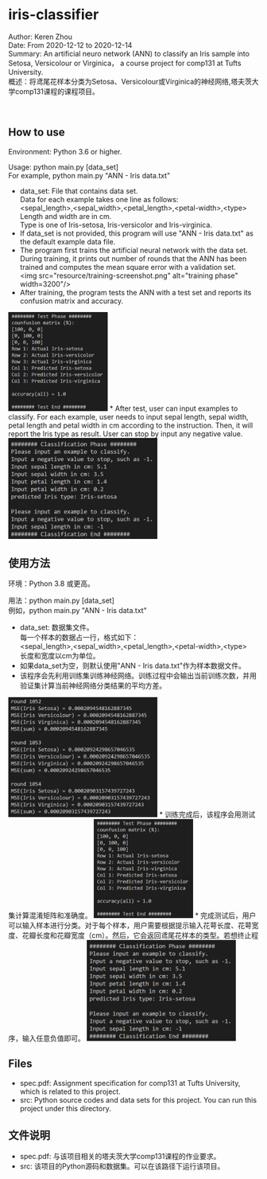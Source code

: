 # iris-classifier
Author: Keren Zhou  
Date: From 2020-12-12 to 2020-12-14  
Summary: An artificial neuro network (ANN) to classify an Iris sample into Setosa, Versicolour or Virginica， a course project for comp131 at Tufts University.  
概述：将鸢尾花样本分类为Setosa、Versicolour或Virginica的神经网络,塔夫茨大学comp131课程的课程项目。  

<br>

## How to use
Environment: Python 3.6 or higher.  

Usage: python main.py [data_set]  
For example, python main.py "ANN - Iris data.txt"  

* data_set: File that contains data set.  
    Data for each example takes one line as follows:  
    &lt;sepal_length&gt;,&lt;sepal_width&gt;,&lt;petal_length&gt;,&lt;petal-width&gt;,&lt;type&gt;  
    Length and width are in cm.   
    Type is one of Iris-setosa, Iris-versicolor and Iris-virginica.  
* If data_set is not provided, this program will use "ANN - Iris data.txt" as the default example data file.
* The program first trains the artificial neural network with the data set. During training, it prints out number of rounds that the ANN has been trained and computes the mean square error with a validation set.  
<img src="resource/training-screenshot.png" alt="training phase" width=3200"/>  
* After training, the program tests the ANN with a test set and reports its confusion matrix and accuracy.  
<img src="resource/testing-screenshot.png" alt="testing phase" width="200"/>  
* After test, user can input examples to classify. For each example, user needs to input sepal length, sepal width, petal length and petal width in cm according to the instruction. Then, it will report the Iris type as result. User can stop by input any negative value.  
<img src="resource/classifying-screenshot.png" alt="training phase" width="300"/>  


## 使用方法
环境：Python 3.8 或更高。  

用法：python main.py [data_set]  
例如，python main.py "ANN - Iris data.txt"  

* data_set: 数据集文件。  
每一个样本的数据占一行，格式如下：  
&lt;sepal_length&gt;,&lt;sepal_width&gt;,&lt;petal_length&gt;,&lt;petal-width&gt;,&lt;type&gt;  
长度和宽度以cm为单位。
* 如果data_set为空，则默认使用"ANN - Iris data.txt"作为样本数据文件。
* 该程序会先利用训练集训练神经网络。训练过程中会输出当前训练次数，并用验证集计算当前神经网络分类结果的平均方差。  
<img src="resource/training-screenshot.png" alt="training phase" width="300"/>  
* 训练完成后，该程序会用测试集计算混淆矩阵和准确度。  
<img src="resource/testing-screenshot.png" alt="testing phase" width="200"/>  
* 完成测试后，用户可以输入样本进行分类。对于每个样本，用户需要根据提示输入花萼长度、花萼宽度、花瓣长度和花瓣宽度（cm）。然后，它会返回鸢尾花样本的类型。若想终止程序，输入任意负值即可。  
<img src="resource/classifying-screenshot.png" alt="training phase" width="300"/>  

<br>

## Files
* spec.pdf: Assignment specification for comp131 at Tufts University, which is related to this project.
* src: Python source codes and data sets for this project. You can run this project under this directory.

## 文件说明
* spec.pdf: 与该项目相关的塔夫茨大学comp131课程的作业要求。
* src: 该项目的Python源码和数据集。可以在该路径下运行该项目。
